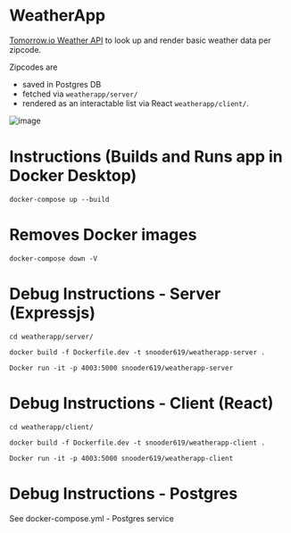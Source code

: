 # WeatherApp
[Tomorrow.io Weather API](https://docs.tomorrow.io/reference/weather-forecast) to look up and render basic weather data per zipcode. 

Zipcodes are 
- saved in Postgres DB
- fetched via `weatherapp/server/`
- rendered as an interactable list via React `weatherapp/client/`.

![image](https://github.com/Snooder/WeatherApp/assets/6718356/d2462ecb-becf-4e2e-bdf0-22fbef965370)

# Instructions (Builds and Runs app in Docker Desktop)
`docker-compose up --build`

# Removes Docker images
`docker-compose down -V`

# Debug Instructions - Server (Expressjs) 
`cd weatherapp/server/`

`docker build -f Dockerfile.dev -t snooder619/weatherapp-server .`

`Docker run -it -p 4003:5000 snooder619/weatherapp-server`

# Debug Instructions - Client (React)
`cd weatherapp/client/`

`docker build -f Dockerfile.dev -t snooder619/weatherapp-client .`

`Docker run -it -p 4003:5000 snooder619/weatherapp-client`

# Debug Instructions - Postgres
See docker-compose.yml - Postgres service
